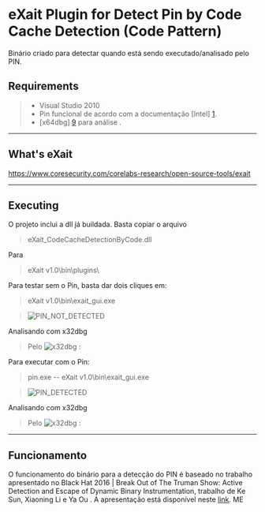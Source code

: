 eXait Plugin for Detect Pin by Code Cache Detection (Code Pattern)
===================

Binário criado para detectar quando está sendo executado/analisado pelo PIN.


Requirements
-------------
> - Visual Studio 2010
> -  Pin funcional de acordo com a documentação [Intel] [1].
> -  [x64dbg] [9] para análise .

----------

What's eXait
-------------
https://www.coresecurity.com/corelabs-research/open-source-tools/exait

----------


Executing
-------------

O projeto inclui a dll já buildada.
Basta copiar o arquivo 
> eXait_CodeCacheDetectionByCode.dll

Para 
> eXait v1.0\bin\plugins\

Para testar sem o Pin, basta dar dois cliques em:
> eXait v1.0\bin\exait_gui.exe

> ![PIN_NOT_DETECTED](https://i.imgur.com/RuR269p.png)

Analisando com x32dbg
>Pelo ![x32dbg](https://i.imgur.com/5neo7lU.png) :

Para executar com o Pin:
>pin.exe -- eXait v1.0\bin\exait_gui.exe

>![PIN_DETECTED](https://i.imgur.com/hdmQJvg.png) 

Analisando com x32dbg
>Pelo ![x32dbg](https://i.imgur.com/66ZVRXs.png) :

----------     

Funcionamento
-------------------
O funcionamento do binário para a detecção do PIN é baseado no trabalho apresentado no Black Hat 2016 | Break Out of The Truman Show: Active Detection and Escape of Dynamic Binary Instrumentation, trabalho de Ke Sun, Xiaoning Li e Ya Ou . A apresentação está disponível neste [link](https://www.blackhat.com/docs/asia-16/materials/asia-16-Sun-Break-Out-Of-The-Truman-Show-Active-Detection-And-Escape-Of-Dynamic-Binary-Instrumentation.pdf).
ME

  [1]: https://software.intel.com/en-us/articles/pin-a-dynamic-binary-instrumentation-tool
  [2]: http://daringfireball.net/projects/markdown/syntax "Markdown"
  [3]: https://github.com/jmcmanus/pagedown-extra "Pagedown Extra"
  [4]: http://meta.math.stackexchange.com/questions/5020/mathjax-basic-tutorial-and-quick-reference
  [5]: https://code.google.com/p/google-code-prettify/
  [6]: http://highlightjs.org/
  [7]: http://bramp.github.io/js-sequence-diagrams/
  [8]: http://adrai.github.io/flowchart.js/
  [9]: https://github.com/x64dbg/x64dbg
